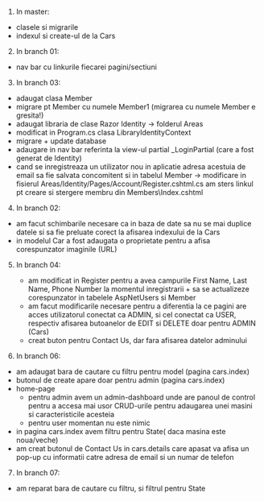 1. In master:
   
  - clasele si migrarile
  - indexul si create-ul de la Cars


2. In branch 01:

  - nav bar cu linkurile fiecarei pagini/sectiuni
    
3. In branch 03:
   
  - adaugat clasa Member
  - migrare pt Member cu numele Member1 (migrarea cu numele Member e gresita!)
  - adaugat libraria de clase Razor Identity -> folderul Areas
  - modificat in Program.cs clasa LibraryIdentityContext
  - migrare + update database
  - adaugare in nav bar referinta la view-ul partial _LoginPartial (care a fost generat de Identity)
  - cand se inregistreaza un utilizator nou in aplicatie adresa acestuia de email sa fie salvata concomitent si in tabelul Member -> modificare in fisierul Areas/Identity/Pages/Account/Register.cshtml.cs am sters linkul pt creare si stergere membru din Members\Index.cshtml


4. In branch 02:
  - am facut schimbarile necesare ca in baza de date sa nu se mai duplice datele si sa fie preluate corect la afisarea indexului de la Cars
  - in modelul Car a fost adaugata o proprietate pentru a afisa corespunzator imaginile (URL)

5. In branch 04:
   - am modificat in Register pentru a avea campurile First Name, Last Name, Phone Number la momentul inregistrarii + sa se actualizeze corespunzator in tabelele AspNetUsers si Member
   - am facut modificarile necesare pentru a diferentia la ce pagini are acces utilizatorul conectat ca ADMIN, si cel conectat ca USER, respectiv afisarea butoanelor de EDIT si DELETE doar pentru ADMIN (Cars)
   - creat buton pentru Contact Us, dar fara afisarea datelor adminului

6. In branch 06:
  - am adaugat bara de cautare cu filtru pentru model (pagina cars.index)
  - butonul de create apare doar pentru admin (pagina cars.index)
  - home-page
    - pentru admin avem un admin-dashboard unde are panoul de control pentru a accesa mai usor CRUD-urile pentru adaugarea unei masini si caracteristicile acesteia
    - pentru user momentan nu este nimic
 - in pagina cars.index avem filtru pentru State( daca masina este noua/veche)
 - am creat butonul de Contact Us in cars.details care apasat va afisa un pop-up cu informatii catre adresa de email si un numar de telefon

7. In branch 07:
  - am reparat bara de cautare cu filtru, si filtrul pentru State
